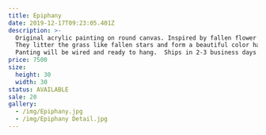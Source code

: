 ```yaml
---
title: Epiphany
date: 2019-12-17T09:23:05.401Z
description: >-
  Original acrylic painting on round canvas. Inspired by fallen flower petals. 
  They litter the grass like fallen stars and form a beautiful color harmony.
  Panting will be wired and ready to hang.  Ships in 2-3 business days. 
price: 7500
size:
  height: 30
  width: 30
status: AVAILABLE
sale: 20
gallery:
  - /img/Epiphany.jpg
  - /img/Epiphany Detail.jpg
---
```


